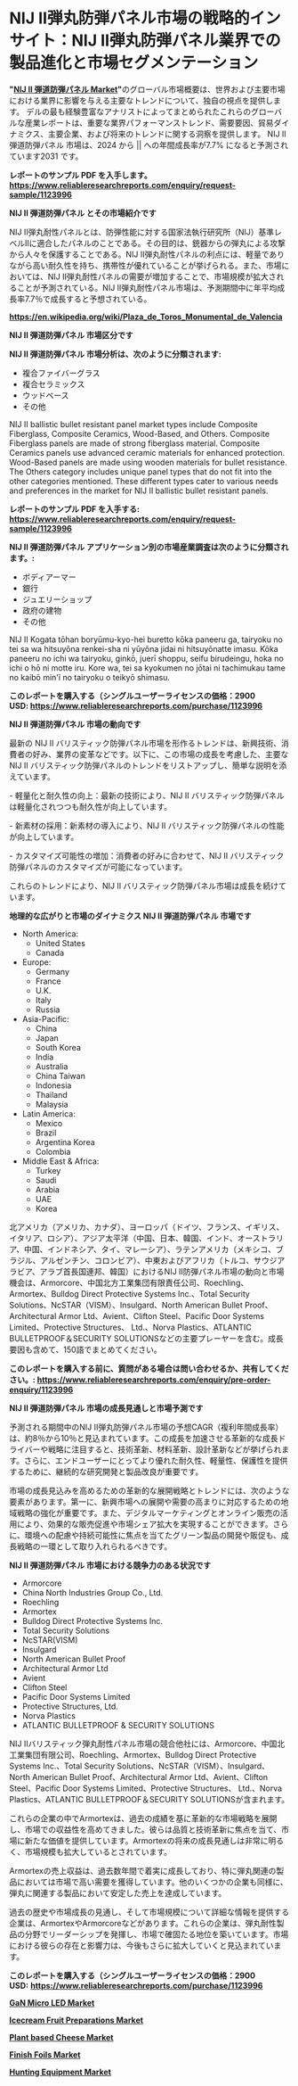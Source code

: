 <p><h1>NIJ II弾丸防弾パネル市場の戦略的インサイト：NIJ II弾丸防弾パネル業界での製品進化と市場セグメンテーション</h1></p><p><strong>"<a href="https://www.reliableresearchreports.com/nij-ii-ballistic-bullet-resistant-panel-r1123996">NIJ II 弾道防弾パネル Market</a>"</strong>のグローバル市場概要は、世界および主要市場における業界に影響を与える主要なトレンドについて、独自の視点を提供します。 デルの最も経験豊富なアナリストによってまとめられたこれらのグローバルな産業レポートは、重要な業界パフォーマンストレンド、需要要因、貿易ダイナミクス、主要企業、および将来のトレンドに関する洞察を提供します。 NIJ II 弾道防弾パネル 市場は、2024 から || への年間成長率が7.7% になると予測されています2031 です。</p>
<p><strong>レポートのサンプル PDF を入手します。</strong><strong><a href="https://www.reliableresearchreports.com/enquiry/request-sample/1123996">https://www.reliableresearchreports.com/enquiry/request-sample/1123996</a></strong></p>
<p><strong>NIJ II 弾道防弾パネル とその市場紹介です</strong></p>
<p><p>NIJ II弾丸耐性パネルとは、防弾性能に対する国家法執行研究所（NIJ）基準レベルIIに適合したパネルのことである。その目的は、銃器からの弾丸による攻撃から人々を保護することである。NIJ II弾丸耐性パネルの利点には、軽量でありながら高い耐久性を持ち、携帯性が優れていることが挙げられる。また、市場においては、NIJ II弾丸耐性パネルの需要が増加することで、市場規模が拡大されることが予測されている。NIJ II弾丸耐性パネル市場は、予測期間中に年平均成長率7.7％で成長すると予想されている。</p><a href="https://en.wikipedia.org/wiki/Plaza_de_Toros_Monumental_de_Valencia"></a></p>
<p><strong><a href="https://en.wikipedia.org/wiki/Plaza_de_Toros_Monumental_de_Valencia">https://en.wikipedia.org/wiki/Plaza_de_Toros_Monumental_de_Valencia</a></strong></p>
<p><strong>NIJ II 弾道防弾パネル&nbsp;市場区分です</strong><strong></strong></p>
<p><strong>NIJ II 弾道防弾パネル 市場分析は、次のように分類されます:</strong>&nbsp;</p>
<p><ul><li>複合ファイバーグラス</li><li>複合セラミックス</li><li>ウッドベース</li><li>その他</li></ul></p>
<p><p>NIJ II ballistic bullet resistant panel market types include Composite Fiberglass, Composite Ceramics, Wood-Based, and Others. Composite Fiberglass panels are made of strong fiberglass material. Composite Ceramics panels use advanced ceramic materials for enhanced protection. Wood-Based panels are made using wooden materials for bullet resistance. The Others category includes unique panel types that do not fit into the other categories mentioned. These different types cater to various needs and preferences in the market for NIJ II ballistic bullet resistant panels.</p></p>
<p><strong>レポートのサンプル PDF を入手する: <a href="https://www.reliableresearchreports.com/enquiry/request-sample/1123996">https://www.reliableresearchreports.com/enquiry/request-sample/1123996</a></strong></p>
<p><strong> NIJ II 弾道防弾パネル アプリケーション別の市場産業調査は次のように分類されます。:</strong></p>
<p><ul><li>ボディアーマー</li><li>銀行</li><li>ジュエリーショップ</li><li>政府の建物</li><li>その他</li></ul></p>
<p><p>NIJ II Kogata tōhan boryūmu-kyo-hei buretto kōka paneeru ga, tairyoku no tei sa wa hitsuyōna renkei-sha ni yūyōna jidai ni hitsuyōnatte imasu. Kōka paneeru no ichi wa tairyoku, ginkō, juerī shoppu, seifu birudeingu, hoka no ichi o hō ni motte iru. Kore wa, tei sa kyokumen no jōtai ni tachimukau tame no kaibō min'ĩ no tairyoku o teikyō shimasu.</p></p>
<p><strong>このレポートを購入する（シングルユーザーライセンスの価格：2900 USD:</strong><strong>&nbsp;<a href="https://www.reliableresearchreports.com/purchase/1123996">https://www.reliableresearchreports.com/purchase/1123996</a></strong></p>
<p><strong>NIJ II 弾道防弾パネル 市場の動向です</strong></p>
<p><p>最新の NIJ II バリスティック防弾パネル市場を形作るトレンドは、新興技術、消費者の好み、業界の変革などです。以下に、この市場の成長を考慮した、主要な NIJ II バリスティック防弾パネルのトレンドをリストアップし、簡単な説明を添えています。</p><p>- 軽量化と耐久性の向上：最新の技術により、NIJ II バリスティック防弾パネルは軽量化されつつも耐久性が向上しています。</p><p>- 新素材の採用：新素材の導入により、NIJ II バリスティック防弾パネルの性能が向上しています。</p><p>- カスタマイズ可能性の増加：消費者の好みに合わせて、NIJ II バリスティック防弾パネルのカスタマイズが可能になっています。</p><p>これらのトレンドにより、NIJ II バリスティック防弾パネル市場は成長を続けています。</p></p>
<p><strong>地理的な広がりと市場のダイナミクス NIJ II 弾道防弾パネル 市場です</strong></p>
<p><ul>
    <li>
        North America:
        <ul>
            <li>United States</li>
            <li>Canada</li>
        </ul>
    </li>
    <li>
        Europe:
        <ul>
            <li>Germany</li>
            <li>France</li>
            <li>U.K.</li>
            <li>Italy</li>
            <li>Russia</li>
        </ul>
    </li>
    <li>
        Asia-Pacific:
        <ul>
            <li>China</li>
            <li>Japan</li>
            <li>South Korea</li>
            <li>India</li>
            <li>Australia</li>
            <li>China Taiwan</li>
            <li>Indonesia</li>
            <li>Thailand</li>
            <li>Malaysia</li>
        </ul>
    </li>
    <li>
        Latin America:
        <ul>
            <li>Mexico</li>
            <li>Brazil</li>
            <li>Argentina Korea</li>
            <li>Colombia</li>
        </ul>
    </li>
    <li>
        Middle East & Africa:
        <ul>
            <li>Turkey</li>
            <li>Saudi</li>
            <li>Arabia</li>
            <li>UAE</li>
            <li>Korea</li>
        </ul>
    </li>
    </ul></p>
<p><p>北アメリカ（アメリカ、カナダ）、ヨーロッパ（ドイツ、フランス、イギリス、イタリア、ロシア）、アジア太平洋（中国、日本、韓国、インド、オーストラリア、中国、インドネシア、タイ、マレーシア）、ラテンアメリカ（メキシコ、ブラジル、アルゼンチン、コロンビア）、中東およびアフリカ（トルコ、サウジアラビア、アラブ首長国連邦、韓国）におけるNIJ II防弾パネル市場の動向と市場機会は、Armorcore、中国北方工業集団有限責任公司、Roechling、Armortex、Bulldog Direct Protective Systems Inc.、Total Security Solutions、NcSTAR（VISM）、Insulgard、North American Bullet Proof、Architectural Armor Ltd、Avient、Clifton Steel、Pacific Door Systems Limited、Protective Structures、 Ltd.、Norva Plastics、ATLANTIC BULLETPROOF＆SECURITY SOLUTIONSなどの主要プレーヤーを含む。成長要因も含めて、150語でまとめてください。</p></p>
<p><strong>このレポートを購入する前に、質問がある場合は問い合わせるか、共有してください。:&nbsp;<a href="https://www.reliableresearchreports.com/enquiry/pre-order-enquiry/1123996">https://www.reliableresearchreports.com/enquiry/pre-order-enquiry/1123996</a></strong></p>
<p><strong>NIJ II 弾道防弾パネル 市場の成長見通しと市場予測です</strong></p>
<p><p>予測される期間中のNIJ II弾丸防弾パネル市場の予想CAGR（複利年間成長率）は、約8％から10％と見込まれています。この成長を加速させる革新的な成長ドライバーや戦略に注目すると、技術革新、材料革新、設計革新などが挙げられます。さらに、エンドユーザーにとってより優れた耐久性、軽量性、保護性を提供するために、継続的な研究開発と製品改良が重要です。</p><p>市場の成長見込みを高めるための革新的な展開戦略とトレンドには、次のような要素があります。第一に、新興市場への展開や需要の高まりに対応するための地域戦略の強化が重要です。また、デジタルマーケティングとオンライン販売の活用により、効果的な販売促進や市場シェア拡大を実現することができます。さらに、環境への配慮や持続可能性に焦点を当てたグリーン製品の開発や販促も、成長戦略の一環として取り入れられるべきです。</p></p>
<p><strong>NIJ II 弾道防弾パネル 市場における競争力のある状況です</strong></p>
<p><ul><li>Armorcore</li><li>China North Industries Group Co., Ltd.</li><li>Roechling</li><li>Armortex</li><li>Bulldog Direct Protective Systems Inc.</li><li>Total Security Solutions</li><li>NcSTAR(VISM)</li><li>Insulgard</li><li>North American Bullet Proof</li><li>Architectural Armor Ltd</li><li>Avient</li><li>Clifton Steel</li><li>Pacific Door Systems Limited</li><li>Protective Structures, Ltd.</li><li>Norva Plastics</li><li>ATLANTIC BULLETPROOF & SECURITY SOLUTIONS</li></ul></p>
<p><p>NIJ IIバリスティック弾丸耐性パネル市場の競合他社には、Armorcore、中国北工業集団有限公司、Roechling、Armortex、Bulldog Direct Protective Systems Inc.、Total Security Solutions、NcSTAR（VISM）、Insulgard、North American Bullet Proof、Architectural Armor Ltd、Avient、Clifton Steel、Pacific Door Systems Limited、Protective Structures、 Ltd.、Norva Plastics、ATLANTIC BULLETPROOF＆SECURITY SOLUTIONSが含まれます。</p><p>これらの企業の中でArmortexは、過去の成績を基に革新的な市場戦略を展開し、市場での収益性を高めてきました。彼らは品質と技術革新に焦点を当て、市場に新たな価値を提供しています。Armortexの将来の成長見通しは非常に明るく、市場規模も拡大しているとされています。</p><p>Armortexの売上収益は、過去数年間で着実に成長しており、特に弾丸関連の製品においては市場で高い需要を獲得しています。他のいくつかの企業も同様に、弾丸に関連する製品において安定した売上を達成しています。</p><p>過去の歴史や市場成長の見通し、そして市場規模について詳細な情報を提供する企業は、ArmortexやArmorcoreなどがあります。これらの企業は、弾丸耐性製品の分野でリーダーシップを発揮し、市場で確固たる地位を築いています。市場における彼らの存在と影響力は、今後もさらに拡大していくと見込まれています。</p></p>
<p><strong>このレポートを購入する（シングルユーザーライセンスの価格：2900 USD:</strong>&nbsp;<strong><a href="https://www.reliableresearchreports.com/purchase/1123996">https://www.reliableresearchreports.com/purchase/1123996</a></strong></p>
<p><strong><p><a href="https://www.linkedin.com/pulse/gan-micro-led-industry-analysis-report-its-market-size-share-mxeee?trackingId=WgH4UBPguaTxRpBU6XrLew%3D%3D">GaN Micro LED Market</a></p><p><a href="https://github.com/ochgvvcj16/Market-Research-Report-List-1/blob/main/icecream-fruit-preparations-market.md">Icecream Fruit Preparations Market</a></p><p><a href="https://github.com/JosephMorgnlvXXff/Market-Research-Report-List-1/blob/main/plant-based-cheese-market.md">Plant based Cheese Market</a></p><p><a href="https://issuu.com/reportprime-2/docs/finish-foils-market-size-2030.pptx_c7028b1ff637bf">Finish Foils Market</a></p><p><a href="https://www.linkedin.com/pulse/global-hunting-equipment-market-trends-insights-growth-opportunities-zvffe?trackingId=Yhx8mG5vTLahYWF7BO%2FBbg%3D%3D">Hunting Equipment Market</a></p></strong></p>
